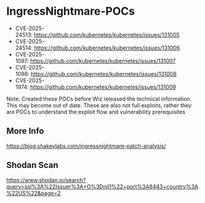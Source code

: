 # IngressNightmare-POCs

- CVE-2025-24513: https://github.com/kubernetes/kubernetes/issues/131005
- CVE-2025-24514: https://github.com/kubernetes/kubernetes/issues/131006
- CVE-2025-1097: https://github.com/kubernetes/kubernetes/issues/131007
- CVE-2025-1098: https://github.com/kubernetes/kubernetes/issues/131008
- CVE-2025-1974: https://github.com/kubernetes/kubernetes/issues/131009

Note: Created these POCs before Wiz released the technical information. This may become out of date.
These are also not full exploits, rather they are POCs to understand the exploit flow and vulnerability prerequisites

## More Info
https://blog.shakeylabs.com/ingressnightmare-patch-analysis/

## Shodan Scan
https://www.shodan.io/search?query=ssl%3A%22Issuer%3A+O%3Dnil1%22+port%3A8443+country%3A%22US%22&page=2
